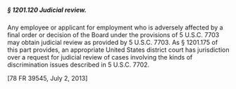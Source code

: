 ##### § 1201.120 Judicial review. #####

Any employee or applicant for employment who is adversely affected by a final order or decision of the Board under the provisions of 5 U.S.C. 7703 may obtain judicial review as provided by 5 U.S.C. 7703. As § 1201.175 of this part provides, an appropriate United States district court has jurisdiction over a request for judicial review of cases involving the kinds of discrimination issues described in 5 U.S.C. 7702.

[78 FR 39545, July 2, 2013]